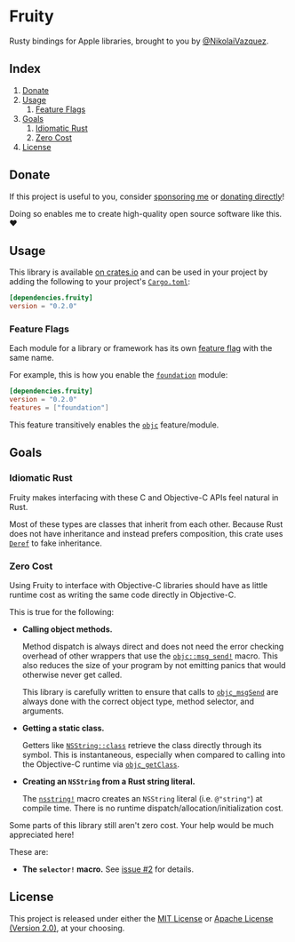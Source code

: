 # Fruity

Rusty bindings for Apple libraries, brought to you by
[@NikolaiVazquez](https://twitter.com/NikolaiVazquez).

## Index

1. [Donate](#donate)
2. [Usage](#usage)
   1. [Feature Flags](#feature-flags)
3. [Goals](#goals)
   1. [Idiomatic Rust](#idiomatic-rust)
   2. [Zero Cost](#zero-cost)
4. [License](#license)

## Donate

If this project is useful to you, consider
[sponsoring me](https://github.com/sponsors/nvzqz) or
[donating directly](https://www.paypal.me/nvzqz)!

Doing so enables me to create high-quality open source software like this. ❤️

## Usage

This library is available [on crates.io][crate] and can be used in your project
by adding the following to your project's [`Cargo.toml`]:

```toml
[dependencies.fruity]
version = "0.2.0"
```

### Feature Flags

Each module for a library or framework has its own
[feature flag](https://doc.rust-lang.org/cargo/reference/features.html)
with the same name.

For example, this is how you enable the
[`foundation`](https://docs.rs/fruity/0.2.0/fruity/foundation/index.html)
module:

```toml
[dependencies.fruity]
version = "0.2.0"
features = ["foundation"]
```

This feature transitively enables the
[`objc`](https://docs.rs/fruity/0.2.0/fruity/objc/index.html)
feature/module.

## Goals

### Idiomatic Rust

Fruity makes interfacing with these C and Objective-C APIs feel natural in Rust.

Most of these types are classes that inherit from each other. Because Rust does
not have inheritance and instead prefers composition, this crate uses [`Deref`]
to fake inheritance.

[`Deref`]: https://doc.rust-lang.org/std/ops/trait.Deref.html

### Zero Cost

Using Fruity to interface with Objective-C libraries should have as little
runtime cost as writing the same code directly in Objective-C.

This is true for the following:

- **Calling object methods.**

  Method dispatch is always direct and does not need the error checking overhead
  of other wrappers that use the
  [`objc::msg_send!`](https://docs.rs/objc/0.2.*/objc/macro.msg_send.html)
  macro. This also reduces the size of your program by not emitting panics that
  would otherwise never get called.

  This library is carefully written to ensure that calls to
  [`objc_msgSend`](https://developer.apple.com/documentation/objectivec/1456712-objc_msgsend)
  are always done with the correct object type, method selector, and arguments.

- **Getting a static class.**

  Getters like
  [`NSString::class`](https://docs.rs/fruity/0.2.0/fruity/foundation/struct.NSString.html#method.class)
  retrieve the class directly through its symbol. This is instantaneous,
  especially when compared to calling into the Objective-C runtime via
  [`objc_getClass`](https://developer.apple.com/documentation/objectivec/1418952-objc_getclass).

- **Creating an `NSString` from a Rust string literal.**

  The [`nsstring!`](https://docs.rs/fruity/0.2.0/fruity/macro.nsstring.html)
  macro creates an `NSString` literal (i.e. `@"string"`) at compile time. There
  is no runtime dispatch/allocation/initialization cost.

Some parts of this library still aren't zero cost. Your help would be much
appreciated here!

These are:

- **The `selector!` macro.** See
  [issue #2](https://github.com/nvzqz/fruity/issues/2)
  for details.

## License

This project is released under either the
[MIT License](https://github.com/nvzqz/fruity/blob/main/LICENSE-MIT) or
[Apache License (Version 2.0)](https://github.com/nvzqz/fruity/blob/main/LICENSE-APACHE),
at your choosing.

[crate]: https://crates.io/crates/fruity
[`Cargo.toml`]: https://doc.rust-lang.org/cargo/reference/manifest.html
